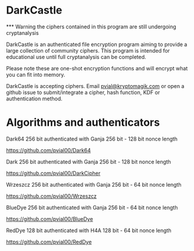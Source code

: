 # DarkCastle

*** Warning the ciphers contained in this program are still undergoing cryptanalysis

DarkCastle is an authenticated file encryption program aiming to provide a large collection of community ciphers.  This program is intended for educational use until full cryptanalysis can be completed.

Please note these are one-shot encryption functions and will encrypt what you can fit into memory.

DarkCastle is accepting ciphers.  Email pvial@kryptomagik.com or open a github issue to submit/integrate a cipher, hash function, KDF or authentication method.

# Algorithms and authenticators

Dark64 256 bit authenticated with Ganja 256 bit - 128 bit nonce length

https://github.com/pvial00/Dark64

Dark 256 bit authenticated with Ganja 256 bit - 128 bit nonce length

https://github.com/pvial00/DarkCipher

Wrzeszcz 256 bit authenticated with Ganja 256 bit - 64 bit nonce length

https://github.com/pvial00/Wrzeszcz

BlueDye 256 bit authenticated with Ganja 256 bit - 64 bit nonce length

https://github.com/pvial00/BlueDye

RedDye 128 bit authenticated with H4A 128 bit - 64 bit nonce length

https://github.com/pvial00/RedDye
